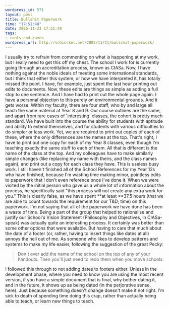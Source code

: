 ```yaml
--- 
wordpress_id: 571
layout: post
title: Bullshit Paperwork
time: "17:51:48"
date: 2005-11-21 17:51:48
tags: 
- rants-and-raves
wordpress_url: http://schinckel.net/2005/11/21/bullshit-paperwork/
---
```

I usually try to refrain from commenting on what is happening at my work, but I really need to get this off my chest. The school I work for is currently going through an accreditation process, known as CIASa. Now, I have nothing against the noble ideals of meeting some international standards, but I think that either this system, or how we have interpreted it, has totally missed the point. I have, for example, just spent the last hour printing out edits to documents. Now, these edits are things as simple as adding a full stop to one sentence. And I have had to print out the whole page again. I have a personal objection to this purely on environmental grounds. And it gets worse. Within my faculty, there are four staff, who by and large all teach the same material at Year 8 and 9. Our course outlines are the same, and apart from rare cases of 'interesting' classes, the cohort is pretty much standard. We have built into the course the ability for students with aptitude and ability to extend themselves, and for students with various difficulties to do simpler or less work.  Yet, we are required to print out copies of each of these, where the only differences are the names at the top. That's right, I have to print out one copy for each of my Year 8 classes, even though I'm teaching exactly the same stuff to each of them. All that is different is the name of the class at the top. And my colleagues have to make similarly simple changes (like replacing my name with theirs, and the class names again), and print out a copy for each class they have. This is useless busy work. I still haven't finished all of the School References for my Year 12s who have finished, because I'm wasting time making minor, pointless edits to paperwork that I don't even reference once I've done it. When we were visited by the initial person who gave us a whole lot of information about the process, he specifically said "this process will not create any extra work for you." This is clearly false, as we have spent **at least **37.5 hours (that we are able to count towards the requirement for our T&D; time) on this paperwork. I'm not saying that all of the paperwork we have done has been a waste of time. Being a part of the group that helped to rationalise and justify our School's Vision Statement (Philosophy and Objectives, in CIASa-speak) was actually quite an interesting process. It certainly was better than some other options that were available. But having to care that much about the date of a footer (or, rather, having to insert things like dates at all) annoys the hell out of me. As someone who likes to develop patterns and systems to make my life easier, following the suggestion of the great Pecky: 

> Don't ever add the name of the school on the top of any of your handouts. Then you'll just need to redo them when you move schools.

I followed this through to not adding dates to footers either. Unless in the development phase, where you need to know you are using the most recent version, if you have a simple document that is final, why bother dating it, and in the future, it shows up as being dated (in the perjorative sense, here). Just because something doesn't change doesn't make it not right. I'm sick to death of spending time doing this crap, rather than actually being able to teach, or learn new things to teach. 
